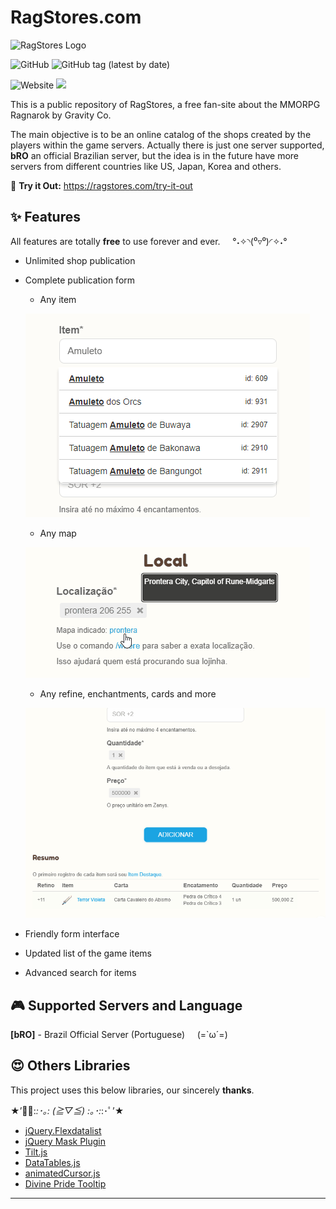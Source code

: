 # RagStores.com

![RagStores Logo](https://ragstores.com/wp-content/uploads/2020/06/logo_r.png)

![GitHub](https://img.shields.io/github/license/RagStores/RagStores)
![GitHub tag (latest by date)](https://img.shields.io/github/v/tag/RagStores/RagStores)

![Website](https://img.shields.io/website?down_color=red&down_message=offline&up_color=green&up_message=online&url=https%3A%2F%2Fragstores.com%2F)
![](https://img.shields.io/badge/server-bRO-blue)

This is a public repository of RagStores, a free fan-site about the MMORPG Ragnarok by Gravity Co.

The main objective is to be an online catalog of the shops created by the players within the game servers. Actually there is just one server supported, **bRO** an official Brazilian server, but the idea is in the future have more servers from different countries like US, Japan, Korea and others.


:strawberry: **Try it Out:**
https://ragstores.com/try-it-out

## :sparkles: Features
All features are totally **free** to use forever and ever. &nbsp;&nbsp;&nbsp; °˖✧◝(⁰▿⁰)◜✧˖°

- Unlimited shop publication

- Complete publication form
    - Any item

    <img src="https://github.com/RagStores/RagStores/blob/development/img/item.gif?raw=true"></br>

    - Any map

    <img src="https://github.com/RagStores/RagStores/blob/development/img/map.gif?raw=true"></br>

    - Any refine, enchantments, cards and more

    <img src="https://github.com/RagStores/RagStores/blob/development/img/brief.gif?raw=true"></br>
        
- Friendly form interface
- Updated list of the game items
- Advanced search for items 


## :video_game: Supported Servers and Language
**[bRO]** - Brazil Official Server (Portuguese) &nbsp;&nbsp;&nbsp; (=`ω´=)


## :heart_eyes: Others Libraries
This project uses this below libraries, our sincerely **thanks**.

★’ﾟ･:*:･｡: (≧▽≦) :｡･:*:･ﾟ’★

- [jQuery.Flexdatalist](https://github.com/sergiodlopes/jquery-flexdatalist)
- [jQuery Mask Plugin](https://github.com/igorescobar/jQuery-Mask-Plugin)
- [Tilt.js](https://github.com/gijsroge/tilt.js)
- [DataTables.js](https://datatables.net/)
- [animatedCursor.js](https://github.com/alienmelon/animatedCursor.js)
- [Divine Pride Tooltip](https://divine-pride.net/tools/tooltips)

---
